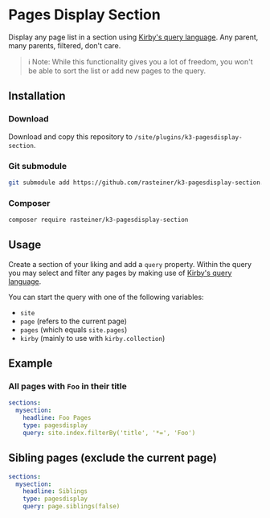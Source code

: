 # Pages Display Section

Display any page list in a section using [Kirby's query language](https://getkirby.com/docs/guide/blueprints/query-language). Any parent, many parents, filtered, don't care.

> ℹ️ Note: While this functionality gives you a lot of freedom, you won't be able to sort the list or add new pages to the query.

## Installation

### Download

Download and copy this repository to `/site/plugins/k3-pagesdisplay-section`.

### Git submodule

```bash
git submodule add https://github.com/rasteiner/k3-pagesdisplay-section.git site/plugins/k3-pagesdisplay-section
```

### Composer

```bash
composer require rasteiner/k3-pagesdisplay-section
```

## Usage

Create a section of your liking and add a `query` property. Within the query you may select and filter any pages by making use of [Kirby's query language](https://getkirby.com/docs/guide/blueprints/query-language).

You can start the query with one of the following variables:

- `site`
- `page` (refers to the current page)
- `pages` (which equals `site.pages`)
- `kirby` (mainly to use with `kirby.collection`)

## Example

### All pages with `Foo` in their title

```yaml
sections:
  mysection:
    headline: Foo Pages
    type: pagesdisplay
    query: site.index.filterBy('title', '*=', 'Foo')
```

## Sibling pages (exclude the current page)

```yaml
sections:
  mysection:
    headline: Siblings
    type: pagesdisplay
    query: page.siblings(false)
```
